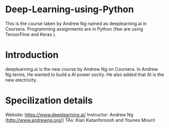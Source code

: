 # Deep-Learning-using-Python
This is the course taken by Andrew Ng named as deeplearning.ai in Coursera. 
Programming assignments are in Python (few are using TensorFlow and Keras ).

# Introduction
deeplearning.ai is the new course by Andrew Ng on Coursera. In Andrew Ng terms, He wanted to build a AI power socity. He also added that AI is the new electricity.

# Specilization details
Website: https://www.deeplearning.ai/
Instructor: Andrew Ng (http://www.andrewng.org/)
TAs: Kian Katanforoosh and Younes Mourri
